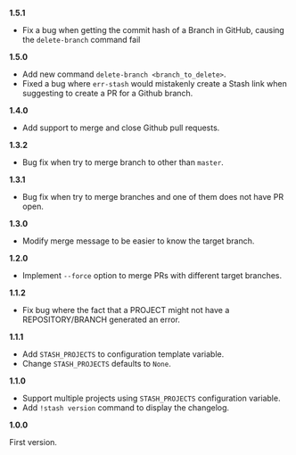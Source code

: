**1.5.1**

- Fix a bug when getting the commit hash of a Branch in GitHub, causing the `delete-branch` command fail

**1.5.0**

- Add new command `delete-branch <branch_to_delete>`.
- Fixed a bug where `err-stash` would mistakenly create a Stash link when suggesting to create a PR for a Github branch.

**1.4.0**

- Add support to merge and close Github pull requests.

**1.3.2**

- Bug fix when try to merge branch to other than `master`.

**1.3.1**

- Bug fix when try to merge branches and one of them does not have PR open.

**1.3.0**

- Modify merge message to be easier to know the target branch.

**1.2.0**

- Implement `--force` option to merge PRs with different target branches.

**1.1.2**

- Fix bug where the fact that a PROJECT might not have a REPOSITORY/BRANCH generated an error.

**1.1.1**

- Add `STASH_PROJECTS` to configuration template variable.
- Change `STASH_PROJECTS` defaults to `None`.

**1.1.0**

- Support multiple projects using `STASH_PROJECTS` configuration variable.
- Add `!stash version` command to display the changelog.


**1.0.0**


First version.
